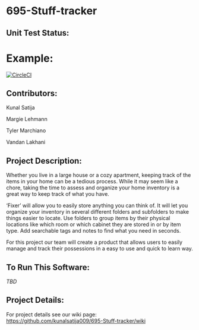 # 695-Stuff-tracker

## Unit Test Status:
# Example:
[![CircleCI](https://circleci.com/gh/kunalsatija009/695-Stuff-tracker.svg?style=svg)](https://circleci.com/gh/kunalsatija009/695-Stuff-tracker)

## Contributors:

Kunal Satija

Margie Lehmann

Tyler Marchiano

Vandan Lakhani

## Project Description:
Whether you live in a large house or a cozy apartment, keeping track of the items in your home can be a tedious process. While it may seem like a chore, taking the time to assess and organize your home inventory is a great way to keep track of what you have.

‘Fixer’ will allow you to easily store anything you can think of. It will let you organize your inventory in several different folders and subfolders to make things easier to locate. Use folders to group items by their physical locations like which room or which cabinet they are stored in or by item type. Add searchable tags and notes to find what you need in seconds.

For this project our team will create a product that allows users to easily manage and track their possessions in a easy to use and quick to learn way.

## To Run This Software:
_TBD_

## Project Details:
For project details see our wiki page: https://github.com/kunalsatija009/695-Stuff-tracker/wiki
